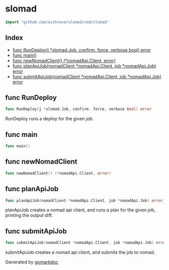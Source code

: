 <!-- Code generated by gomarkdoc. DO NOT EDIT -->

# slomad

```go
import "github.com/ecshreve/slomad/cmd/slomad"
```

## Index

- [func RunDeploy(j *slomad.Job, confirm, force, verbose bool) error](<#func-rundeploy>)
- [func main()](<#func-main>)
- [func newNomadClient() (*nomadApi.Client, error)](<#func-newnomadclient>)
- [func planApiJob(nomadClient *nomadApi.Client, job *nomadApi.Job) error](<#func-planapijob>)
- [func submitApiJob(nomadClient *nomadApi.Client, job *nomadApi.Job) error](<#func-submitapijob>)


## func RunDeploy

```go
func RunDeploy(j *slomad.Job, confirm, force, verbose bool) error
```

RunDeploy runs a deploy for the given job.

## func main

```go
func main()
```

## func newNomadClient

```go
func newNomadClient() (*nomadApi.Client, error)
```

## func planApiJob

```go
func planApiJob(nomadClient *nomadApi.Client, job *nomadApi.Job) error
```

planApiJob creates a nomad api client, and runs a plan for the given job, printing the output diff.

## func submitApiJob

```go
func submitApiJob(nomadClient *nomadApi.Client, job *nomadApi.Job) error
```

submitApiJob creates a nomad api client, and submits the job to nomad.



Generated by [gomarkdoc](<https://github.com/princjef/gomarkdoc>)
